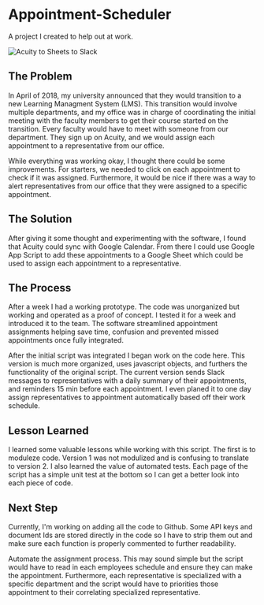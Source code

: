 # Appointment-Scheduler
A project I created to help out at work.

![Acuity to Sheets to Slack](https://peterfoxflick.github.io/assets/projects/appointmentScheduler.jpg)

## The Problem
In April of 2018, my university announced that they would transition to a new Learning Managment System (LMS). This transition would involve multiple departments, and my office was in charge of coordinating the initial meeting with the faculty members to get their course started on the transition. Every faculty would have to meet with someone from our department. They sign up on Acuity, and we would assign each appointment to a representative from our office.

While everything was working okay, I thought there could be some improvements. For starters, we needed to click on each appointment to check if it was assigned. Furthermore, it would be nice if there was a way to alert representatives from our office that they were assigned to a specific appointment.

## The Solution
After giving it some thought and experimenting with the software, I found that  Acuity could sync with Google Calendar. From there I could use Google App Script to add these appointments to a Google Sheet which could be used to assign each appointment to a representative.

## The Process
After a week I had a working prototype. The code was unorganized but working and operated as a proof of concept. I tested it for a week and introduced it to the team. The software streamlined appointment assignments helping save time,  confusion and prevented missed appointments once fully integrated.

After the initial script was integrated I began work on the code here. This version is much more organized, uses javascript objects, and furthers the functionality of the original script. The current version sends Slack messages to representatives with a daily summary of their appointments, and reminders 15 min before each appointment. I even planed it to one day assign representatives to appointment automatically based off their work schedule.   

## Lesson Learned
I learned some valuable lessons while working with this script. The first is to moduleze code. Version 1 was not modulized and is confusing to translate to version 2. I also learned the value of automated tests. Each page of the script has a simple unit test at the bottom so I can get a better look into each piece of code.

## Next Step
Currently, I'm working on adding all the code to Github. Some API keys and document Ids are stored directly in the code so I have to strip them out and make sure each function is properly commented to further readability.

Automate the assignment process. This may sound simple but the script would have to read in each employees schedule and ensure they can make the appointment. Furthermore, each representative is specialized with a specific department and the script would have to priorities those appointment to their correlating specialized representative.
